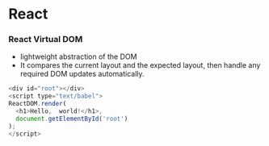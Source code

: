# React

### React Virtual DOM
- lightweight abstraction of the DOM
- It compares the current layout and the expected layout, then handle any required DOM updates automatically.
```javascript
<div id="root"></div>
<script type="text/babel">
ReactDOM.render(
  <h1>Hello,  world!</h1>,
  document.getElementById('root')
);
</script>
```
